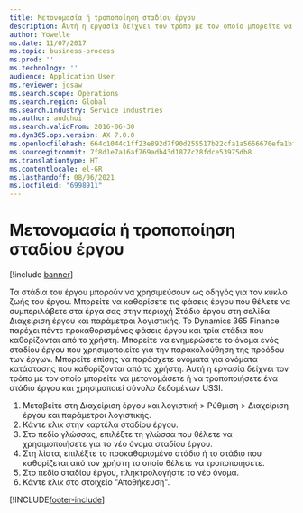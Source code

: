 ```yaml
---
title: Μετονομασία ή τροποποίηση σταδίου έργου
description: Αυτή η εργασία δείχνει τον τρόπο με τον οποίο μπορείτε να μετονομάσετε ή να τροποποιήσετε ένα στάδιο έργου.
author: Yowelle
ms.date: 11/07/2017
ms.topic: business-process
ms.prod: ''
ms.technology: ''
audience: Application User
ms.reviewer: josaw
ms.search.scope: Operations
ms.search.region: Global
ms.search.industry: Service industries
ms.author: andchoi
ms.search.validFrom: 2016-06-30
ms.dyn365.ops.version: AX 7.0.0
ms.openlocfilehash: 664c1044c1ff23e892d7f90d255517b22cfa1a5656670efa1bf15339c5ae2112
ms.sourcegitcommit: 7f8d1e7a16af769adb43d1877c28fdce53975db8
ms.translationtype: HT
ms.contentlocale: el-GR
ms.lasthandoff: 08/06/2021
ms.locfileid: "6998911"
---
```

# <a name="rename-or-modify-a-project-stage"></a>Μετονομασία ή τροποποίηση σταδίου έργου

[!include [banner](../../includes/banner.md)]

Τα στάδια του έργου μπορούν να χρησιμεύσουν ως οδηγός για τον κύκλο ζωής του έργου. Μπορείτε να καθορίσετε τις φάσεις έργου που θέλετε να συμπεριλάβετε στα έργα σας στην περιοχή Στάδιο έργου στη σελίδα Διαχείριση έργου και παράμετροι λογιστικής. Το Dynamics 365 Finance παρέχει πέντε προκαθορισμένες φάσεις έργου και τρία στάδια που καθορίζονται από το χρήστη. Μπορείτε να ενημερώσετε το όνομα ενός σταδίου έργου που χρησιμοποιείτε για την παρακολούθηση της προόδου των έργων. Μπορείτε επίσης να παράσχετε ονόματα για ονόματα κατάστασης που καθορίζονται από το χρήστη. Αυτή η εργασία δείχνει τον τρόπο με τον οποίο μπορείτε να μετονομάσετε ή να τροποποιήσετε ένα στάδιο έργου και χρησιμοποιεί σύνολο δεδομένων USSI.

1. Μεταβείτε στη Διαχείριση έργου και λογιστική > Ρύθμιση > Διαχείριση έργου και παράμετροι λογιστικής.
2. Κάντε κλικ στην καρτέλα σταδίου έργου.
3. Στο πεδίο γλώσσας, επιλέξτε τη γλώσσα που θέλετε να χρησιμοποιήσετε για το νέο όνομα σταδίου έργου.
4. Στη λίστα, επιλέξτε το προκαθορισμένο στάδιο ή το στάδιο που καθορίζεται από τον χρήστη το οποίο θέλετε να τροποποιήσετε. 
5. Στο πεδίο σταδίου έργου, πληκτρολογήστε το νέο όνομα.
6. Κάντε κλικ στο στοιχείο "Αποθήκευση".


[!INCLUDE[footer-include](../../includes/footer-banner.md)]